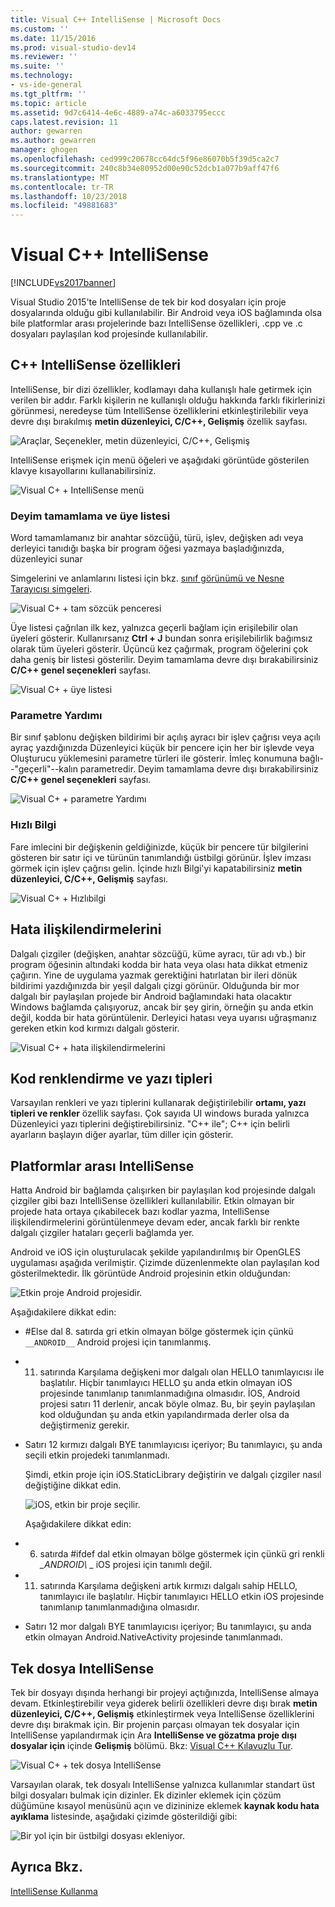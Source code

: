 ```yaml
---
title: Visual C++ IntelliSense | Microsoft Docs
ms.custom: ''
ms.date: 11/15/2016
ms.prod: visual-studio-dev14
ms.reviewer: ''
ms.suite: ''
ms.technology:
- vs-ide-general
ms.tgt_pltfrm: ''
ms.topic: article
ms.assetid: 9d7c6414-4e6c-4889-a74c-a6033795eccc
caps.latest.revision: 11
author: gewarren
ms.author: gewarren
manager: ghogen
ms.openlocfilehash: ced999c20678cc64dc5f96e86070b5f39d5ca2c7
ms.sourcegitcommit: 240c8b34e80952d00e90c52dcb1a077b9aff47f6
ms.translationtype: MT
ms.contentlocale: tr-TR
ms.lasthandoff: 10/23/2018
ms.locfileid: "49881683"
---
```

# <a name="visual-c-intellisense"></a>Visual C++ IntelliSense
[!INCLUDE[vs2017banner](../includes/vs2017banner.md)]

Visual Studio 2015'te IntelliSense de tek bir kod dosyaları için proje dosyalarında olduğu gibi kullanılabilir. Bir Android veya iOS bağlamında olsa bile platformlar arası projelerinde bazı IntelliSense özellikleri, .cpp ve .c dosyaları paylaşılan kod projesinde kullanılabilir.  
  
## <a name="intellisense-features-in-c"></a>C++ IntelliSense özellikleri  
 IntelliSense, bir dizi özellikler, kodlamayı daha kullanışlı hale getirmek için verilen bir addır. Farklı kişilerin ne kullanışlı olduğu hakkında farklı fikirlerinizi görünmesi, neredeyse tüm IntelliSense özelliklerini etkinleştirilebilir veya devre dışı bırakılmış **metin düzenleyici, C/C++, Gelişmiş** özellik sayfası.  
  
 ![Araçlar, Seçenekler, metin düzenleyici, C&#47;C&#43;&#43;, Gelişmiş](../ide/media/sintellisensecpptoolsoptions.PNG "sIntelliSenseCppToolsOptions")  
  
 IntelliSense erişmek için menü öğeleri ve aşağıdaki görüntüde gösterilen klavye kısayollarını kullanabilirsiniz.  
  
 ![Visual C&#43; &#43; IntelliSense menü](../ide/media/vs2015-cpp-intellisense-menu.png "vs2015_cpp_intellisense_menu")  
  
### <a name="statement-completion-and-member-list"></a>Deyim tamamlama ve üye listesi  
 Word tamamlamanız bir anahtar sözcüğü, türü, işlev, değişken adı veya derleyici tanıdığı başka bir program öğesi yazmaya başladığınızda, düzenleyici sunar  
  
 Simgelerini ve anlamlarını listesi için bkz. [sınıf görünümü ve Nesne Tarayıcısı simgeleri](../ide/class-view-and-object-browser-icons.md).  
  
 ![Visual C&#43; &#43; tam sözcük penceresi](../ide/media/vs2015-cpp-complete-word.png "vs2015_cpp_complete_word")  
  
 Üye listesi çağrılan ilk kez, yalnızca geçerli bağlam için erişilebilir olan üyeleri gösterir. Kullanırsanız **Ctrl + J** bundan sonra erişilebilirlik bağımsız olarak tüm üyeleri gösterir. Üçüncü kez çağırmak, program öğelerini çok daha geniş bir listesi gösterilir. Deyim tamamlama devre dışı bırakabilirsiniz **C/C++ genel seçenekleri** sayfası.  
  
 ![Visual C&#43; &#43; üye listesi](../ide/media/vs2015-cpp-list-members.png "vs2015_cpp_list_members")  
  
### <a name="parameter-help"></a>Parametre Yardımı  
 Bir sınıf şablonu değişken bildirimi bir açılış ayracı bir işlev çağrısı veya açılı ayraç yazdığınızda Düzenleyici küçük bir pencere için her bir işlevde veya Oluşturucu yüklemesini parametre türleri ile gösterir. İmleç konumuna bağlı--"geçerli"--kalın parametredir. Deyim tamamlama devre dışı bırakabilirsiniz **C/C++ genel seçenekleri** sayfası.  
  
 ![Visual C&#43; &#43; parametre Yardımı](../ide/media/vs-2015-cpp-param-help.png "vs_2015_cpp_param_help")  
  
### <a name="quick-info"></a>Hızlı Bilgi  
 Fare imlecini bir değişkenin geldiğinizde, küçük bir pencere tür bilgilerini gösteren bir satır içi ve türünün tanımlandığı üstbilgi görünür. İşlev imzası görmek için işlev çağrısı gelin. İçinde hızlı Bilgi'yi kapatabilirsiniz **metin düzenleyici, C/C++, Gelişmiş** sayfası.  
  
 ![Visual C&#43; &#43; Hızlıbilgi](../ide/media/vs2015-cpp-quickinfo.png "vs2015_cpp_quickInfo")  
  
## <a name="error-squiggles"></a>Hata ilişkilendirmelerini  
 Dalgalı çizgiler (değişken, anahtar sözcüğü, küme ayracı, tür adı vb.) bir program öğesinin altındaki kodda bir hata veya olası hata dikkat etmeniz çağırın. Yine de uygulama yazmak gerektiğini hatırlatan bir ileri dönük bildirimi yazdığınızda bir yeşil dalgalı çizgi görünür. Olduğunda bir mor dalgalı bir paylaşılan projede bir Android bağlamındaki hata olacaktır Windows bağlamda çalışıyoruz, ancak bir şey girin, örneğin şu anda etkin değil, kodda bir hata görüntülenir. Derleyici hatası veya uyarısı uğraşmanız gereken etkin kod kırmızı dalgalı gösterir.  
  
 ![Visual C&#43; &#43; hata ilişkilendirmelerini](../ide/media/vs2015-cpp-error-quiggles.png "vs2015_cpp_error_quiggles")  
  
## <a name="code-colorization-and-fonts"></a>Kod renklendirme ve yazı tipleri  
 Varsayılan renkleri ve yazı tiplerini kullanarak değiştirilebilir **ortamı, yazı tipleri ve renkler** özellik sayfası. Çok sayıda UI windows burada yalnızca Düzenleyici yazı tiplerini değiştirebilirsiniz. "C++ ile"; C++ için belirli ayarların başlayın diğer ayarlar, tüm diller için gösterir.  
  
## <a name="cross-platform-intellisense"></a>Platformlar arası IntelliSense  
 Hatta Android bir bağlamda çalışırken bir paylaşılan kod projesinde dalgalı çizgiler gibi bazı IntelliSense özellikleri kullanılabilir. Etkin olmayan bir projede hata ortaya çıkabilecek bazı kodlar yazma, IntelliSense ilişkilendirmelerini görüntülenmeye devam eder, ancak farklı bir renkte dalgalı çizgiler hataları geçerli bağlamda yer.  
  
 Android ve iOS için oluşturulacak şekilde yapılandırılmış bir OpenGLES uygulaması aşağıda verilmiştir. Çizimde düzenlenmekte olan paylaşılan kod gösterilmektedir. İlk görüntüde Android projesinin etkin olduğundan:  
  
 ![Etkin proje Android projesidir. ](../ide/media/intellisensecppcrossplatform.png "IntelliSenseCppCrossPlatform")  
  
 Aşağıdakilere dikkat edin:  
  
- #Else dal 8. satırda gri etkin olmayan bölge göstermek için çünkü `__ANDROID__` Android projesi için tanımlanmış.  
  
- 11. satırında Karşılama değişkeni mor dalgalı olan HELLO tanımlayıcısı ile başlatılır. Hiçbir tanımlayıcı HELLO şu anda etkin olmayan iOS projesinde tanımlanıp tanımlanmadığına olmasıdır. İOS, Android projesi satırı 11 derlenir, ancak böyle olmaz. Bu, bir şeyin paylaşılan kod olduğundan şu anda etkin yapılandırmada derler olsa da değiştirmeniz gerekir.  
  
- Satırı 12 kırmızı dalgalı BYE tanımlayıcısı içeriyor; Bu tanımlayıcı, şu anda seçili etkin projedeki tanımlanmadı.  
  
  Şimdi, etkin proje için iOS.StaticLibrary değiştirin ve dalgalı çizgiler nasıl değiştiğine dikkat edin.  
  
  ![iOS, etkin bir proje seçilir. ](../ide/media/intellisensecppcrossplatform2.png "IntelliSenseCppCrossPlatform2")  
  
  Aşağıdakilere dikkat edin:  
  
- 6. satırda #ifdef dal etkin olmayan bölge göstermek için çünkü gri renkli *_ANDROID\\*  \_ iOS projesi için tanımlı değil.  
  
- 11. satırında Karşılama değişkeni artık kırmızı dalgalı sahip HELLO, tanımlayıcı ile başlatılır. Hiçbir tanımlayıcı HELLO etkin iOS projesinde tanımlanıp tanımlanmadığına olmasıdır.  
  
- Satırı 12 mor dalgalı BYE tanımlayıcısı içeriyor; Bu tanımlayıcı, şu anda etkin olmayan Android.NativeActivity projesinde tanımlanmadı.  
  
## <a name="single-file-intellisense"></a>Tek dosya IntelliSense  
 Tek bir dosyayı dışında herhangi bir projeyi açtığınızda, IntelliSense almaya devam. Etkinleştirebilir veya giderek belirli özellikleri devre dışı bırak **metin düzenleyici, C/C++, Gelişmiş** etkinleştirmek veya IntelliSense özelliklerini devre dışı bırakmak için. Bir projenin parçası olmayan tek dosyalar için IntelliSense yapılandırmak için Ara **IntelliSense ve gözatma proje dışı dosyalar için** içinde **Gelişmiş** bölümü. Bkz: [Visual C++ Kılavuzlu Tur](http://msdn.microsoft.com/en-us/499cb66f-7df1-45d6-8b6b-33d94fd1f17c).  
  
 ![Visual C&#43; &#43; tek dosya IntelliSense](../ide/media/vs2015-cpp-single-file-intellisense.png "vs2015_cpp_single_file_intellisense")  
  
 Varsayılan olarak, tek dosyalı IntelliSense yalnızca kullanımlar standart üst bilgi dosyaları bulmak için dizinler. Ek dizinler eklemek için çözüm düğümüne kısayol menüsünü açın ve dizininize eklemek **kaynak kodu hata ayıklama** listesinde, aşağıdaki çizimde gösterildiği gibi:  
  
 ![Bir yol için bir üstbilgi dosyası ekleniyor. ](../ide/media/intellisensedebugyourcode.jpg "IntelliSenseDebugYourCode")  
  
## <a name="see-also"></a>Ayrıca Bkz.  
 [IntelliSense Kullanma](../ide/using-intellisense.md)



